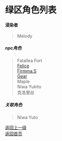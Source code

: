 # 绿区角色列表  
#### 浸染者 
> Melody 
 
##### npc角色 
> Fatallea Fort  
> [Felice](https://drrlw.github.io/Character/Green/Felice)   
> [Firmma.S](https://drrlw.github.io/Character/Green/Firmma·S)  
> [Gear](https://drrlw.github.io/Character/Green/Gear)  
> Maple  
> Niwa Yukito  
> 克洛里丝  
  
  
  
##### 关联角色 
> Niwa Yuto
  
[返回上一级](https://drrlw.github.io/%E8%A7%92%E8%89%B2)  
[返回首页](https://drrlw.github.io/index)  
